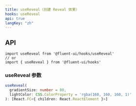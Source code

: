 ```yaml
---
title: useReveal（创建 Reveal 效果）
hooks: useReveal
api: true
langKey: "zh"
---
```


## API

```
import useReveal from '@fluent-ui/hooks/useReveal'
// or
import { useReveal } from '@fluent-ui/hooks'
```

### useReveal 参数

```ts
useReveal(
  gradientSize: number = 80,
  lightColor: CSS.ColorProperty = 'rgba(160, 160, 160, 1)'
): [React.FC<{ children: React.ReactElement }>]
```
